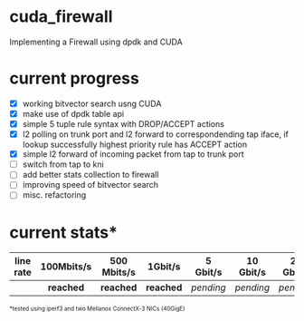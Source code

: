 # cuda_firewall
Implementing a Firewall using dpdk and CUDA
# current progress
- [x] working bitvector search usng CUDA
- [x] make use of dpdk table api
- [x] simple 5 tuple rule syntax with DROP/ACCEPT actions
- [x] l2 polling on trunk port and l2 forward to correspondending tap iface, if lookup successfully highest priority rule has ACCEPT action
- [x] simple l2 forward of incoming packet from tap to trunk port
- [ ] switch from tap to kni
- [ ] add better stats collection to firewall
- [ ] improving speed of bitvector search
- [ ] misc. refactoring

# current stats*

| line rate | 100Mbits/s | 500 Mbits/s | 1Gbit/s | 5 Gbit/s | 10 Gbit/s | 20 Gbit/s | 40 Gbit/s|
|-----------|:----------:|:-----------:|:-------:|:--------:|:---------:|:---------:|:--------:|
||**reached**|**reached**|**reached**|*pending*|*pending*|*pending*|*pending*|

 <font size="1"> *tested using iperf3 and two Mellanox ConnectX-3 NICs (40GigE)</font> 

